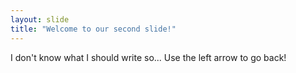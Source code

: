 ```yaml
---
layout: slide
title: "Welcome to our second slide!"
---
```

I don't know what I should write so...
Use the left arrow to go back!
